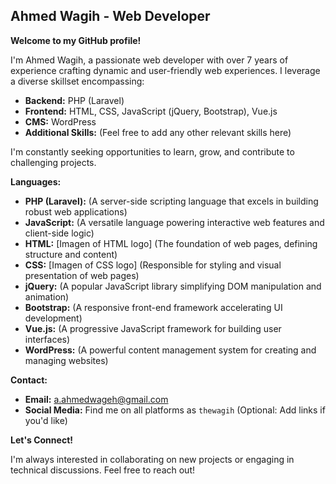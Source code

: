 ## Ahmed Wagih - Web Developer

**Welcome to my GitHub profile!**

I'm Ahmed Wagih, a passionate web developer with over 7 years of experience crafting dynamic and user-friendly web experiences. I leverage a diverse skillset encompassing:

* **Backend:** PHP (Laravel)
* **Frontend:** HTML, CSS, JavaScript (jQuery, Bootstrap), Vue.js
* **CMS:** WordPress
* **Additional Skills:** (Feel free to add any other relevant skills here)

I'm constantly seeking opportunities to learn, grow, and contribute to challenging projects.

**Languages:**

* **PHP (Laravel):**  (A server-side scripting language that excels in building robust web applications)
* **JavaScript:**  (A versatile language powering interactive web features and client-side logic)
* **HTML:** [Imagen of HTML logo] (The foundation of web pages, defining structure and content)
* **CSS:** [Imagen of CSS logo] (Responsible for styling and visual presentation of web pages)
* **jQuery:**  (A popular JavaScript library simplifying DOM manipulation and animation)
* **Bootstrap:**  (A responsive front-end framework accelerating UI development)
* **Vue.js:**  (A progressive JavaScript framework for building user interfaces)
* **WordPress:**  (A powerful content management system for creating and managing websites)

**Contact:**

* **Email:** a.ahmedwageh@gmail.com
* **Social Media:** Find me on all platforms as `thewagih` (Optional: Add links if you'd like)

**Let's Connect!**

I'm always interested in collaborating on new projects or engaging in technical discussions. Feel free to reach out!
